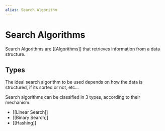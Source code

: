 ```yaml
---
alias: Search Algorithm
---
```


# Search Algorithms
Search Algorithms are [[Algorithms]] that retrieves information from a data structure.

## Types
The ideal search algorithm to be used depends on how the data is structured, if its sorted or not, etc...

Search algorithms can be classified in 3 types, according to their mechanism:  
- [[Linear Search]]
- [[Binary Search]]
- [[Hashing]]

